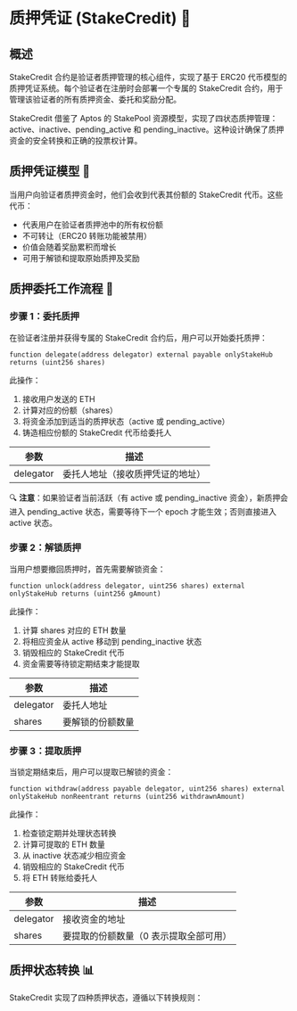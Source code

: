 # 质押凭证 (StakeCredit) 📝

## 概述

StakeCredit 合约是验证者质押管理的核心组件，实现了基于 ERC20 代币模型的质押凭证系统。每个验证者在注册时会部署一个专属的 StakeCredit 合约，用于管理该验证者的所有质押资金、委托和奖励分配。

StakeCredit 借鉴了 Aptos 的 StakePool 资源模型，实现了四状态质押管理：active、inactive、pending_active 和 pending_inactive。这种设计确保了质押资金的安全转换和正确的投票权计算。

## 质押凭证模型 🔄

当用户向验证者质押资金时，他们会收到代表其份额的 StakeCredit 代币。这些代币：

- 代表用户在验证者质押池中的所有权份额
- 不可转让（ERC20 转账功能被禁用）
- 价值会随着奖励累积而增长
- 可用于解锁和提取原始质押及奖励

## 质押委托工作流程 👥

### 步骤 1：委托质押
在验证者注册并获得专属的 StakeCredit 合约后，用户可以开始委托质押：

```solidity
function delegate(address delegator) external payable onlyStakeHub returns (uint256 shares)
```

此操作：
1. 接收用户发送的 ETH
2. 计算对应的份额（shares）
3. 将资金添加到适当的质押状态（active 或 pending_active）
4. 铸造相应份额的 StakeCredit 代币给委托人

| 参数 | 描述 |
|------|------|
| delegator | 委托人地址（接收质押凭证的地址） |

🔍 **注意**：如果验证者当前活跃（有 active 或 pending_inactive 资金），新质押会进入 pending_active 状态，需要等待下一个 epoch 才能生效；否则直接进入 active 状态。

### 步骤 2：解锁质押
当用户想要撤回质押时，首先需要解锁资金：

```solidity
function unlock(address delegator, uint256 shares) external onlyStakeHub returns (uint256 gAmount)
```

此操作：
1. 计算 shares 对应的 ETH 数量
2. 将相应资金从 active 移动到 pending_inactive 状态
3. 销毁相应的 StakeCredit 代币
4. 资金需要等待锁定期结束才能提取

| 参数 | 描述 |
|------|------|
| delegator | 委托人地址 |
| shares | 要解锁的份额数量 |

### 步骤 3：提取质押
当锁定期结束后，用户可以提取已解锁的资金：

```solidity
function withdraw(address payable delegator, uint256 shares) external onlyStakeHub nonReentrant returns (uint256 withdrawnAmount)
```

此操作：
1. 检查锁定期并处理状态转换
2. 计算可提取的 ETH 数量
3. 从 inactive 状态减少相应资金
4. 销毁相应的 StakeCredit 代币
5. 将 ETH 转账给委托人

| 参数 | 描述 |
|------|------|
| delegator | 接收资金的地址 |
| shares | 要提取的份额数量（0 表示提取全部可用） |

## 质押状态转换 📊

StakeCredit 实现了四种质押状态，遵循以下转换规则：
